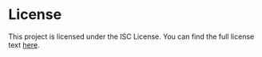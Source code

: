 # License

This project is licensed under the ISC License. You can find the full license text [here](https://github.com/TimeOfMaster/Inkdown/blob/master/LICENSE).
